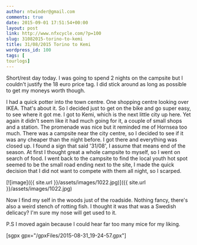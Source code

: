 ```yaml
---
author: ntwinder@gmail.com
comments: true
date: 2015-09-01 17:51:54+00:00
layout: post
link: http://www.nfxcycle.com/?p=100
slug: 31082015-torino-to-kemi
title: 31/08/2015 Torino to Kemi
wordpress_id: 100
tags: [
tourlogs]
---
```


Short/rest day today. I was going to spend 2 nights on the campsite but I couldn't justify the 18 euro price tag. I did stick around as long as possible to get my moneys worth though. 

I had a quick potter into the town centre. One shopping centre looking over IKEA. That's about it. So I decided just to get on the bike and go super easy, to see where it got me. 
I got to Kemi, which is the next little city up here. Yet again it didn't seem like it had much going for it, a couple of small shops and a station. The promenade was nice but it reminded me of Hornsea too much. There was a campsite near the city centre, so I decided to see if it was any cheaper than the night before. I got there and everything was closed up. I found a sign that said '31/08', I assume that means end of the season. At first I thought great a whole campsite to myself, so I went on search of food. I went back to the campsite to find the local youth hot spot seemed to be the small road ending next to the site, I made the quick decision that I did not want to compete with them all night, so I scarped.

[![image]({{ site.url }}/assets/images/1022.jpg)]({{ site.url }}/assets/images/1022.jpg)



Now I find my self in the woods just of the roadside. Nothing fancy, there's also a weird stench of rotting fish. I thought it was that was a Swedish delicacy? I'm sure my nose will get used to it. 

P.S I moved again because I could hear far too many mice for my liking.

[sgpx gpx="/gpxFiles/2015-08-31_19-24-57.gpx"]
